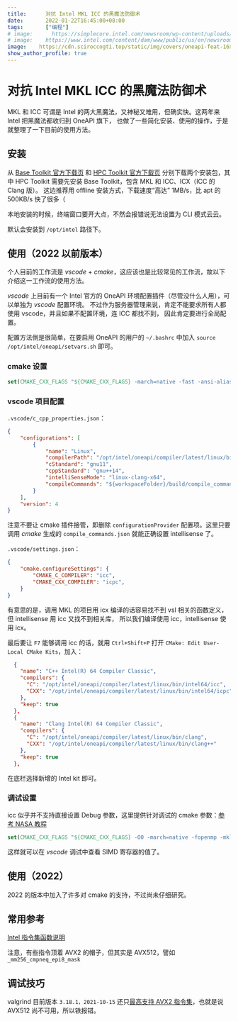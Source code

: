 ```yaml
---
title:      对抗 Intel MKL ICC 的黑魔法防御术
date:       2022-01-22T16:45:00+08:00
tags:       ["编程"]
# image:      https://simplecore.intel.com/newsroom/wp-content/uploads/sites/11/2020/12/oneapi-2x1-1.jpg
# image:    https://www.intel.com/content/dam/www/public/us/en/newsroom/featured/oneapi-feat-16x9.jpg
image:    https://cdn.sciroccogti.top/static/img/covers/oneapi-feat-16x9.jpg
show_author_profile: true
---
```


# 对抗 Intel MKL ICC 的黑魔法防御术

MKL 和 ICC 可谓是 Intel 的两大黑魔法，又神秘又难用，但确实快。这两年来 Intel 把黑魔法都收归到 OneAPI 旗下，
也做了一些简化安装、使用的操作，于是就整理了一下目前的使用方法。

## 安装

从 [Base Toolkit 官方下载页](https://www.intel.com/content/www/us/en/developer/tools/oneapi/base-toolkit-download.html)
和 [HPC Toolkit 官方下载页](https://www.intel.com/content/www/us/en/developer/tools/oneapi/hpc-toolkit-download.html)
分别下载两个安装包，其中 HPC Toolkit 需要先安装 Base Toolkit，包含 MKL 和 ICC、ICX（ICC 的 Clang 版）。
这边推荐用 offline 安装方式，下载速度“高达” 1MB/s，比 apt 的 500KB/s 快了很多（

本地安装的时候，终端窗口要开大点，不然会报错说无法设置为 CLI 模式云云。

默认会安装到 `/opt/intel` 路径下。

## 使用（2022 以前版本）

个人目前的工作流是 *vscode* + *cmake*，这应该也是比较常见的工作流，故以下介绍这一工作流的使用方法。

*vscode* 上目前有一个 Intel 官方的 OneAPI 环境配置插件（尽管没什么人用），可以单独为 *vscode* 配置环境。
不过作为服务器管理来说，肯定不能要求所有人都使用 vscode，并且如果不配置环境，连 ICC 都找不到，
因此肯定要进行全局配置。

配置方法倒是很简单，在要启用 OneAPI 的用户的 `~/.bashrc` 中加入 `source /opt/intel/oneapi/setvars.sh` 即可。

### cmake 设置

```cmake
set(CMAKE_CXX_FLAGS "${CMAKE_CXX_FLAGS} -march=native -fast -ansi-alias -fopenmp -finline -funroll-loops -m64 -fma -mkl")
```


### vscode 项目配置

`.vscode/c_cpp_properties.json`：
```json
{
    "configurations": [
        {
            "name": "Linux",
            "compilerPath": "/opt/intel/oneapi/compiler/latest/linux/bin/icpx",
            "cStandard": "gnu11",
            "cppStandard": "gnu++14",
            "intelliSenseMode": "linux-clang-x64",
            "compileCommands": "${workspaceFolder}/build/compile_commands.json"
        }
    ],
    "version": 4
}
```

注意不要让 cmake 插件接管，即删除 `configurationProvider` 配置项。这里只要调用 *cmake* 生成的 `compile_commands.json` 就能正确设置 intellisense 了。

`.vscode/settings.json`：
```json
{
    "cmake.configureSettings": {
        "CMAKE_C_COMPILER": "icc",
        "CMAKE_CXX_COMPILER": "icpc",
    }
}
```

有意思的是，调用 MKL 的项目用 icx 编译的话容易找不到 vsl 相关的函数定义，但 intellisense 用 icc 又找不到相关库，
所以我们编译使用 icc，intellisense 使用 icx。

最后要让 `F7` 能够调用 icc 的话，就用 `Ctrl+Shift+P` 打开 `CMake: Edit User-Local CMake Kits`，加入：

```json
  {
    "name": "C++ Intel(R) 64 Compiler Classic",
    "compilers": {
      "C": "/opt/intel/oneapi/compiler/latest/linux/bin/intel64/icc",
      "CXX": "/opt/intel/oneapi/compiler/latest/linux/bin/intel64/icpc"
    },
    "keep": true
  },
  {
    "name": "Clang Intel(R) 64 Compiler Classic",
    "compilers": {
      "C": "/opt/intel/oneapi/compiler/latest/linux/bin/clang",
      "CXX": "/opt/intel/oneapi/compiler/latest/linux/bin/clang++"
    },
    "keep": true
  },
```

在底栏选择新增的 Intel kit 即可。

### 调试设置

icc 似乎并不支持直接设置 Debug 参数，这里提供针对调试的 cmake 参数：[参考 NASA 教程](https://www.nas.nasa.gov/hecc/support/kb/recommended-intel-compiler-debugging-options_92.html)
```cmake
set(CMAKE_CXX_FLAGS "${CMAKE_CXX_FLAGS} -O0 -march=native -fopenmp -mkl")
```

这样就可以在 *vscode* 调试中查看 SIMD 寄存器的值了。

## 使用（2022）

2022 的版本中加入了许多对 cmake 的支持，不过尚未仔细研究。

## 常用参考

[Intel 指令集函数说明](https://www.intel.com/content/www/us/en/docs/intrinsics-guide/index.html)

注意，有些指令顶着 AVX2 的帽子，但其实是 AVX512，譬如 `_mm256_cmpneq_epi8_mask`

## 调试技巧

valgrind 目前版本 `3.18.1，2021-10-15` 还只[最高支持 AVX2 指令集](https://valgrind.org/info/platforms.html)，也就是说 AVX512 尚不可用，所以铁报错。
